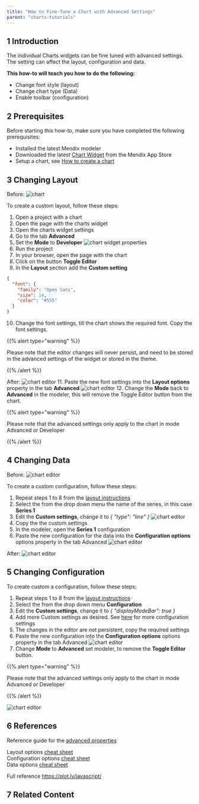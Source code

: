 ```yaml
---
title: "How to Fine-Tune a Chart with Advanced Settings"
parent: "charts-tutorials"
---
```


## 1 Introduction

The individual Charts widgets can be fine tuned with advanced settings. The setting can affect the layout, configuration and data.

**This how-to will teach you how to do the following:**  

* Change font style (layout)
* Change chart type (Data)
* Enable toolbar (configuration)

## 2 Prerequisites

Before starting this how-to, make sure you have completed the following prerequisites:

* Installed the latest Mendix modeler
* Downloaded the latest [Chart Widget](https://appstore.home.mendix.com/link/app/105695/) from the Mendix App Store
* Setup a chart, see [How to create a chart](charts-basic-create)

## 3 Changing Layout<a name="layout-changes"></a>

Before:
![chart](attachments/charts/charts-toggle-editor.png)

To create a custom layout, follow these steps:

1. Open a project with a chart
1. Open the page with the charts widget
1. Open the charts widget settings
1. Go to the tab **Advanced**
1. Set the **Mode** to **Developer**
![chart widget properties](attachments/charts/charts-widget-properties-advanced.png)
1. Run the project
1. In your browser, open the page with the chart
1. Click on the button **Toggle Editor**
1. In the **Layout** section add the **Custom setting**

```json
{
  "font": {
    "family": "Open Sans",
    "size": 14,
    "color": "#555"
  }
}
```
10. Change the font settings, till the chart shows the required font. Copy the font settings.

{{% alert type="warning" %}}

Please note that the editor changes will never persist, and need to be stored in the advanced settings of the widget or stored in the theme.

{{% /alert %}}

After:
![chart editor](attachments/charts/charts-toggle-editor-open.png)
11. Paste the new font settings into the **Layout options** property in the tab **Advanced**
![chart editor](attachments/charts/charts-widget-properties-advanced-layout.png)
12. Change the **Mode** back to **Advanced** in the  modeler, this will remove the Toggle Editor button from the chart.  

{{% alert type="warning" %}}

Please note that the advanced settings only apply to the chart in mode Advanced or Developer

{{% /alert %}}

## 4 Changing Data

Before:
![chart editor](attachments/charts/charts-widget-bar.png)

To create a custom configuration, follow these steps:

1. Repeat steps 1 to 8 from the [layout instructions](#layout-changes)
1. Select the from the drop down menu the name of the series, in this case **Series 1**
1. Edit the **Custom settings**, change it to *{ "type": "line" }*
![chart editor](attachments/charts/charts-widget-bar-line-combination.png)
1. Copy the the custom settings
1. In the modeler, open the **Series 1** configuration
1. Paste the new configuration for the data into the **Configuration options** options property in the tab Advanced
![chart editor](attachments/charts/charts-widget-bar-line-combination-properties.png)

After:
![chart editor](attachments/charts/charts-widget-bar-line-combination-result.png)

## 5 Changing Configuration 

To create custom a configuration, follow these steps:

1. Repeat steps 1 to 8 from the [layout instructions](#layout-changes)
1. Select the from the drop down menu **Configuration**
1. Edit the **Custom settings**, change it to *{ "displayModeBar": true }*
1. Add more Custom settings as desired. See [here](https://plot.ly/javascript/configuration-options/) for more configuration settings 
1. The changes in the editor are not persistent, copy the required settings
1. Paste the new configuration into the **Configuration options** options property in the tab Advanced
![chart editor](attachments/charts/charts-widget-properties-advanced-config.png)
1. Change **Mode** to **Advanced** set modeler, to remove the **Toggle Editor** button.

{{% alert type="warning" %}}

Please note that the advanced settings only apply to the chart in mode Advanced or Developer

{{% /alert %}}

![chart editor](attachments/charts/charts-config-toolbar.png)

## 6 References

Reference guide for the [advanced properties](../../refguide/charts-configuration#advanced)

Layout options [cheat sheet](../../refguide/charts-advanced-cheat-sheet##layout-all)  
Configuration options [cheat sheet](../../refguide/charts-advanced-cheat-sheet#config-options)  
Data options [cheat sheet](../../refguide/charts-advanced-cheat-sheet#data-series)  

Full reference https://plot.ly/javascript/

## 7 Related Content
